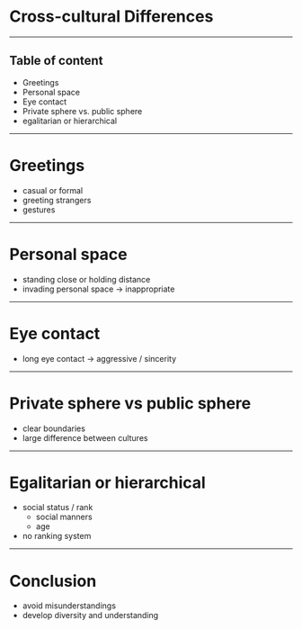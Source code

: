 # Cross-cultural Differences
---
## Table of content
- Greetings
- Personal space
- Eye contact
- Private sphere vs. public sphere
- egalitarian or hierarchical
---
# Greetings
- casual or formal
- greeting strangers
- gestures
---
# Personal space
- standing close or holding distance
- invading personal space -> inappropriate
---
# Eye contact
- long eye contact -> aggressive / sincerity
---
# Private sphere vs public sphere
- clear boundaries
- large difference between cultures
---
# Egalitarian or hierarchical
- social status / rank 
	- social manners
	- age
- no ranking system
---
# Conclusion
- avoid misunderstandings
- develop diversity and understanding